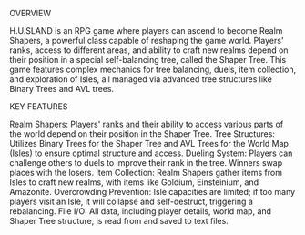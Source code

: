 OVERVIEW

H.U.SLAND is an RPG game where players can ascend to become Realm Shapers, a powerful class capable of reshaping the game world.
Players' ranks, access to different areas, and ability to craft new realms depend on their position in a special self-balancing tree, called the Shaper Tree.
This game features complex mechanics for tree balancing, duels, item collection, and exploration of Isles,
all managed via advanced tree structures like Binary Trees and AVL trees.

KEY FEATURES

  Realm Shapers: Players' ranks and their ability to access various parts of the world depend on their position in the Shaper Tree.
  Tree Structures: Utilizes Binary Trees for the Shaper Tree and AVL Trees for the World Map (Isles) to ensure optimal structure and access.
  Dueling System: Players can challenge others to duels to improve their rank in the tree. Winners swap places with the losers.
  Item Collection: Realm Shapers gather items from Isles to craft new realms, with items like Goldium, Einsteinium, and Amazonite.
  Overcrowding Prevention: Isle capacities are limited; if too many players visit an Isle, it will collapse and self-destruct, triggering a rebalancing.
  File I/O: All data, including player details, world map, and Shaper Tree structure, is read from and saved to text files.
